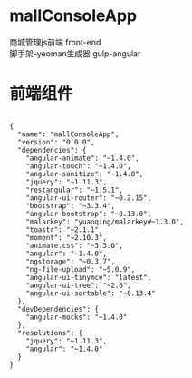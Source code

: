# mallConsoleApp
商城管理js前端 front-end<br/>
脚手架-yeoman生成器 gulp-angular<br/>

<h1>前端组件</h1>
<pre><code>
{
  "name": "mallConsoleApp",
  "version": "0.0.0",
  "dependencies": {
    "angular-animate": "~1.4.0",
    "angular-touch": "~1.4.0",
    "angular-sanitize": "~1.4.0",
    "jquery": "~1.11.3",
    "restangular": "~1.5.1",
    "angular-ui-router": "~0.2.15",
    "bootstrap": "~3.3.4",
    "angular-bootstrap": "~0.13.0",
    "malarkey": "yuanqing/malarkey#~1.3.0",
    "toastr": "~2.1.1",
    "moment": "~2.10.3",
    "animate.css": "~3.3.0",
    "angular": "~1.4.0",
    "ngstorage": "~0.3.7",
    "ng-file-upload": "~5.0.9",
    "angular-ui-tinymce": "latest",
    "angular-ui-tree": "~2.6",
    "angular-ui-sortable": "~0.13.4"
  },
  "devDependencies": {
    "angular-mocks": "~1.4.0"
  },
  "resolutions": {
    "jquery": "~1.11.3",
    "angular": "~1.4.0"
  }
}
</code></pre>
